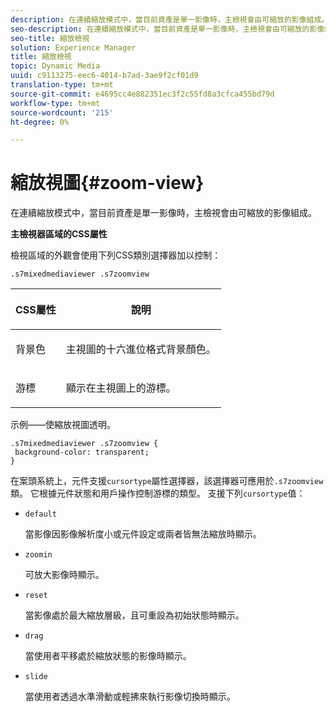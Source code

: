 ```yaml
---
description: 在連續縮放模式中，當目前資產是單一影像時，主檢視會由可縮放的影像組成。
seo-description: 在連續縮放模式中，當目前資產是單一影像時，主檢視會由可縮放的影像組成。
seo-title: 縮放檢視
solution: Experience Manager
title: 縮放檢視
topic: Dynamic Media
uuid: c9113275-eec6-4014-b7ad-3ae9f2cf01d9
translation-type: tm+mt
source-git-commit: e4695cc4e882351ec3f2c55fd8a3cfca455bd79d
workflow-type: tm+mt
source-wordcount: '215'
ht-degree: 0%

---
```



# 縮放視圖{#zoom-view}

在連續縮放模式中，當目前資產是單一影像時，主檢視會由可縮放的影像組成。

<!--<a id="section_061E550C1C1D4DB2BD663A898895B38C"></a>-->

**主檢視器區域的CSS屬性**

檢視區域的外觀會使用下列CSS類別選擇器加以控制：

```
.s7mixedmediaviewer .s7zoomview
```

<table id="table_94EE3F5BBE4547C0B4943471CEE7EDE4"> 
 <thead> 
  <tr> 
   <th colname="col1" class="entry"> <p> CSS屬性 </p> </th> 
   <th colname="col2" class="entry"> <p>說明 </p> </th> 
  </tr> 
 </thead>
 <tbody> 
  <tr> 
   <td colname="col1"> <p> <span class="codeph"> 背景色  </span> </p> </td> 
   <td colname="col2"> <p> 主視圖的十六進位格式背景顏色。 </p> </td> 
  </tr> 
  <tr> 
   <td colname="col1"> <p> <span class="codeph"> 游標  </span> </p> </td> 
   <td colname="col2"> <p>顯示在主視圖上的游標。 </p> </td> 
  </tr> 
 </tbody> 
</table>

示例——使縮放視圖透明。

```
.s7mixedmediaviewer .s7zoomview { 
 background-color: transparent; 
}
```

在案頭系統上，元件支援`cursortype`屬性選擇器，該選擇器可應用於`.s7zoomview`類。 它根據元件狀態和用戶操作控制游標的類型。 支援下列`cursortype`值：

* `default`

   當影像因影像解析度小或元件設定或兩者皆無法縮放時顯示。

* `zoomin`

   可放大影像時顯示。

* `reset`

   當影像處於最大縮放層級，且可重設為初始狀態時顯示。

* `drag`

   當使用者平移處於縮放狀態的影像時顯示。

* `slide`

   當使用者透過水準滑動或輕拂來執行影像切換時顯示。

